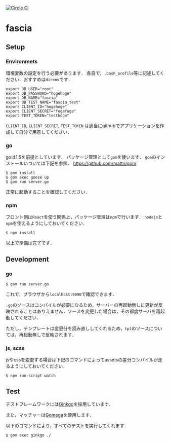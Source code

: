 [![Circle CI](https://circleci.com/gh/fascia/fascia.svg?style=shield&circle-token=acde18dc1726dc7bd68b473e3f8824a8c5958fd7)](https://circleci.com/gh/fascia/fascia)

# fascia

## Setup
### Environmets

環境変数の設定を行う必要があります．
各自で，`.bash_profile`等に記述してください．おすすめは`direnv`です．

```
export DB_USER="root"
export DB_PASSWORD="hogehoge"
export DB_NAME="fascia"
export DB_TEST_NAME="fascia_test"
export CLIENT_ID="hogehoge"
export CLIENT_SECRET="fugafuga"
export TEST_TOKEN="testhoge"
```
`CLIENT_ID`, `CLIENT_SECRET`, `TEST_TOKEN` は適当にgithubでアプリケーションを作成して自分で用意してください．

### go
goは1.5を前提としています．
パッケージ管理として`gom`を使います．
`gom`のインストールいついては下記を参照．
https://github.com/mattn/gom


```
$ gom install
$ gom exec goose up
$ gom run server.go
```
正常に起動することを確認してください．


### npm
フロント側は`React`を使う関係上，パッケージ管理は`npm`で行います．
`nodejs`と`npm`を使えるようにしておいてください．
```
$ npm install
```

以上で準備は完了です．

## Development
### go
```
$ gom run server.go
```
これで，ブラウザから`localhost:9090`で確認できます．

`.go`のソースはコンパイルが必要になるため，サーバーの再起動無しに更新が反映されることはありえません．ソースを変更した場合は，その都度サーバを再起動してください．

ただし，テンプレートは変更分を読み直ししてくれるため，`tpl`のソースについては，再起動無しで反映されます．

### js, scss
jsやcssを変更する場合は下記のコマンドによってassetsの差分コンパイルが走るようにしておいてください．
```
$ npm run-script watch
```

## Test
テストフレームワークには[Ginkgo](https://github.com/onsi/ginkgo)を採用しています．

また，マッチャーは[Gomega](https://github.com/onsi/gomega)を使用します．


以下のコマンドにより，すべてのテストを実行してくれます．
```
$ gom exec ginkgo ./
```
